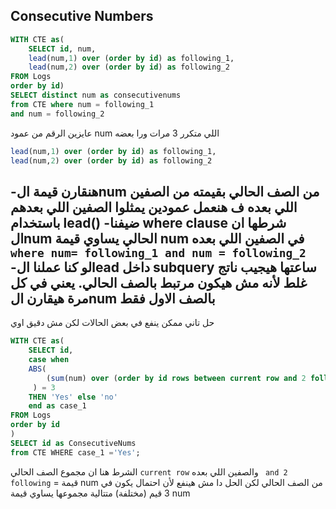 ## Consecutive Numbers

```sql
WITH CTE as(
    SELECT id, num,
    lead(num,1) over (order by id) as following_1,
    lead(num,2) over (order by id) as following_2
FROM Logs
order by id)
SELECT distinct num as consecutivenums
from CTE where num = following_1 
and num = following_2
```
عايزين الرقم من عمود num اللي متكرر 3 مرات ورا بعضه
```sql
lead(num,1) over (order by id) as following_1,
lead(num,2) over (order by id) as following_2
```

-هنقارن قيمة الnum من الصف الحالي بقيمته من الصفين اللي بعده ف هنعمل عمودين يمثلوا الصفين اللي بعدهم باستخدام lead() 
-ضيفنا where clause شرطها ان الnum الحالي يساوي قيمة num في الصفين اللي بعده ```where num= following_1 and num = following_2```
-لو كنا عملنا الlead داخل subquery ساعتها هيجيب ناتج غلط لأنه مش هيكون مرتبط بالصف الحالي. يعني في كل مرة هيقارن الnum بالصف الاول فقط
---
حل تاني ممكن ينفع في بعض الحالات لكن مش دقيق اوي
```sql
WITH CTE as(
    SELECT id,
    case when
    ABS(
        (sum(num) over (order by id rows between current row and 2 following))/num
     ) = 3
    THEN 'Yes' else 'no'
    end as case_1
FROM Logs
order by id
)
SELECT id as ConsecutiveNums
from CTE WHERE case_1 ='Yes';
```
الشرط هنا ان مجموع الصف الحالي ```current row``` والصفين اللي بعده ``` and 2 following``` = قيمة num من الصف الحالي
لكن الحل دا مش هينفع لأن احتمال يكون في 3 قيم (مختلفة) متتالية مجموعها يساوي قيمة num 
